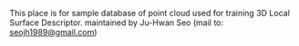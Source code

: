 This place is for sample database of point cloud used for training 3D Local Surface Descriptor. 
maintained by Ju-Hwan Seo (mail to: seojh1989@gmail.com)
